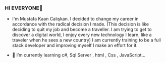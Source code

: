 ### HI EVERYONE👋

- I'm Mustafa Kaan Calışkan. I decided to change my career in accordance with the radical decision I made. (This decision is like deciding to quit my job and become a traveller. I am trying to get to discover a digital world, I enjoy every new technology I learn, like a traveler when he sees a new country) I am currently training to be a full stack developer and improving myself I make an effort for it.

- 🌱 I’m currently learning c#, Sql Server , html , Css , JavaScript...
<!--
**MKaanCaliskan/MKaanCaliskan** is a ✨ _special_ ✨ repository because its `README.md` (this file) appears on your GitHub profile.

Here are some ideas to get you started:

- 🔭 I’m currently working on ...
- 🌱 I’m currently learning ...
- 👯 I’m looking to collaborate on ...
- 🤔 I’m looking for help with ...
- 💬 Ask me about ...
- 📫 How to reach me: ...
- 😄 Pronouns: ...
- ⚡ Fun fact: ...
-->
